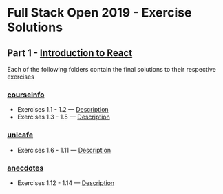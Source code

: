 # Full Stack Open 2019 - Exercise Solutions

## Part 1 - [Introduction to React](https://fullstackopen.com/en/part1)

Each of the following folders contain the final solutions to their respective exercises

### [courseinfo](https://github.com/jeremy-ebinum/full-stack-open-2019/tree/master/part1/courseinfo)

- Exercises 1.1 - 1.2 — [Description](https://fullstackopen.com/en/part1/introduction_to_react#exercises)
- Exercises 1.3 - 1.5 — [Description](https://fullstackopen.com/en/part1/javascript#exercises)

### [unicafe](https://github.com/jeremy-ebinum/full-stack-open-2019/tree/master/part1/unicafe)

- Exercises 1.6 - 1.11 — [Description](https://fullstackopen.com/en/part1/a_more_complex_state_debugging_react_apps#exercises)

### [anecdotes](https://github.com/jeremy-ebinum/full-stack-open-2019/tree/master/part1/anecdotes)

- Exercises 1.12 - 1.14 — [Description](https://fullstackopen.com/en/part1/a_more_complex_state_debugging_react_apps#exercises)
